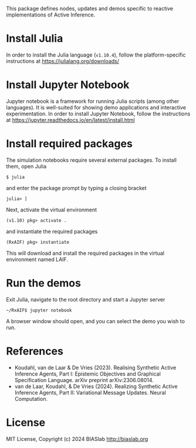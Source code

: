 This package defines nodes, updates and demos specific to reactive implementations of Active Inference.

# Install Julia
In order to install the Julia language (`v1.10.4`), follow the platform-specific instructions at https://julialang.org/downloads/

# Install Jupyter Notebook
Jupyter notebook is a framework for running Julia scripts (among other languages). It is well-suited for showing demo applications and interactive experimentation. In order to install Jupyter Notebook, follow the instructions at https://jupyter.readthedocs.io/en/latest/install.html

# Install required packages
The simulation notebooks require several external packages. To install them, open Julia
```
$ julia
```
and enter the package prompt by typing a closing bracket
```
julia> ]
```
Next, activate the virtual environment
```
(v1.10) pkg> activate .
```
and instantiate the required packages
```
(RxAIF) pkg> instantiate
```
This will download and install the required packages in the virtual environment named LAIF.

# Run the demos
Exit Julia, navigate to the root directory and start a Jupyter server
```
~/RxAIF$ jupyter notebook
```
A browser window should open, and you can select the demo you wish to run.

# References
- Koudahl, van de Laar & De Vries (2023). Realising Synthetic Active Inference Agents, Part I: Epistemic Objectives and Graphical Specification Language. arXiv preprint arXiv:2306.08014.
- van de Laar, Koudahl, & De Vries (2024). Realizing Synthetic Active Inference Agents, Part II: Variational Message Updates. Neural Computation.

# License
MIT License, Copyright (c) 2024 BIASlab http://biaslab.org
